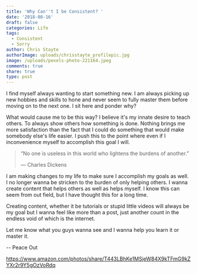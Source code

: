 ```yaml
---
title: 'Why Can''t I be Consistent? '
date: '2018-08-16'
draft: false
categories: Life
tags:
  - Consistent
  - Sorry
author: Chris Stayte
authorImage: uploads/chrisstayte_profilepic.jpg
image: /uploads/pexels-photo-221164.jpeg
comments: true
share: true
type: post
---
```

I find myself always wanting to start something new. I am always picking up new hobbies and skills to hone and never seem to fully master them before moving on to the next one. I sit here and ponder why?

What would cause me to be this way? I believe it's my innate desire to teach others. To always show others how something is done. Nothing brings me more satisfaction than the fact that I could do something that would make somebody else's life easier. I push this to the point where even if I inconvenience myself to accomplish this goal I will. 

> “No one is useless in this world who lightens the burdens of another.” 
>
> ― Charles Dickens

I am making changes to my life to make sure I accomplish my goals as well. I no longer wanna be stricken to the burden of only helping others. I wanna create content that helps others as well as helps myself. I know this can seem from out field, but I have thought this for a long time. 

Creating content, whether it be tutorials or stupid little videos will always be my goal but I wanna feel like more than a post, just another count in the endless void of which is the internet. 

Let me know what you guys wanna see and I wanna help you learn it or master it. 

\-- Peace Out



https://www.amazon.com/photos/share/T443LBhKe1MSjeW84X9kTFmG9kZYXr2r9Y5gOzVoRdq
